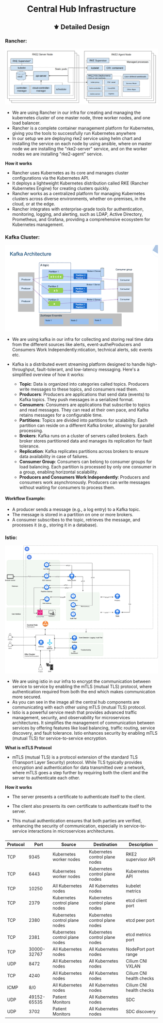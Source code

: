 <div align="center">
<h1>Central Hub Infrastructure</h1>
<h2> ⚜️ Detailed Design </h2>
</div>


### Rancher:

<div align="center">
<img alt="Rancher_Arch" src="Images/Rancher_Archi.png">
</div>

- We are using Rancher in our infra for creating and managing the kubernetes cluster of one master node, three worker nodes, and one load balancer.
- Rancher is a complete container management platform for Kubernetes, giving you the tools to successfully run Kubernetes anywhere
- In our setup we are deploying rke2 service using helm chart and installing the service on each node by using ansible, where on master node we are installing the "rke2-server" service, and on the worker nodes 
  we are installing "rke2-agent" service.

**How it works**
- Rancher uses Kubernetes as its core and manages cluster configurations via the Kubernetes API.
- It deploys a lightweight Kubernetes distribution called RKE (Rancher Kubernetes Engine) for creating clusters quickly.
- Rancher works as a centralized platform for managing Kubernetes clusters across diverse environments, whether on-premises, in the cloud, or at the edge.
- Rancher integrates with enterprise-grade tools for authentication, monitoring, logging, and alerting, such as LDAP, Active Directory, Prometheus, and Grafana, providing a comprehensive ecosystem for Kubernetes 
  management. 
### Kafka Cluster:

<div align="center">
<img alt="kafka_arch" src="Images/kafka_arch.png">
</div>

- We are using kafka in our infra for collecting and storing real time data from the different sources like alerts, event-autheProducers and Consumers Work Independently:ntication, technical alerts, sdc events 
  etc.
- Kafka is a distributed event streaming platform designed to handle high-throughput, fault-tolerant, and low-latency messaging. Here's a simplified overview of how it works:

    * **Topic**: Data is organized into categories called topics. Producers write messages to these topics, and consumers read them.
    * **Producers**: Producers are applications that send data (events) to Kafka topics. They push messages in a serialized format.
    * **Consumers**: Consumers are applications that subscribe to topics and read messages. They can read at their own pace, and Kafka retains messages for a configurable time.
    * **Partitions**: Topics are divided into partitions for scalability. Each partition can reside on a different Kafka broker, allowing for parallel processing.
    * **Brokers**: Kafka runs on a cluster of servers called brokers. Each broker stores partitioned data and manages its replication for fault tolerance.
    * **Replication**: Kafka replicates partitions across brokers to ensure data availability in case of failures.
    * **Consumer Group**: Consumers can belong to consumer groups for load balancing. Each partition is processed by only one consumer in a group, enabling horizontal scalability.
    * **Producers and Consumers Work Independently**: Producers and consumers work asynchronously. Producers can write messages without waiting for consumers to process them.

#### Workflow Example:

- A producer sends a message (e.g., a log entry) to a Kafka topic.
- The message is stored in a partition on one or more brokers.
- A consumer subscribes to the topic, retrieves the message, and processes it (e.g., storing it in a database).

### Istio:

<div align="center">
<img alt="Istio" src="Images/istio.drawio.png">
</div>

- We are using istio in our infra to encrypt the communication between service to service by enabling the mTLS (mutual TLS) protocol, where authentication required from both the end which makes communication 
  more secured.
- As you can see in the image all the central hub components are communicating with each other using mTLS (mutual TLS) protocol.
- Istio is a powerful service mesh that provides advanced traffic management, security, and observability for microservices architectures. It simplifies the management of communication between services by 
  offering features like load balancing, traffic routing, service discovery, and fault tolerance. Istio enhances security by enabling mTLS (mutual TLS) for service-to-service encryption.

**What is mTLS Protocol**

- mTLS (mutual TLS) is a protocol extension of the standard TLS (Transport Layer Security) protocol. While TLS typically provides encryption and authentication for data transmitted over a network, where mTLS 
  goes a step further by requiring both the client and the server to authenticate each other.

**How it works**

- The server presents a certificate to authenticate itself to the client.
- The client also presents its own certificate to authenticate itself to the server.

- This mutual authentication ensures that both parties are verified, enhancing the security of communication, especially in service-to-service interactions in microservices architectures.

###

| **Protocol** | **Port**          | **Source**                  | **Destination**              | **Description**               |
|--------------|-------------------|-----------------------------|------------------------------|--------------------------------|
| TCP          | 9345             | Kubernetes worker nodes     | Kubernetes control plane nodes | RKE2 supervisor API           |
| TCP          | 6443             | Kubernetes worker nodes     | Kubernetes control plane nodes | Kubernetes API                |
| TCP          | 10250            | All Kubernetes nodes        | All Kubernetes nodes          | kubelet metrics               |
| TCP          | 2379             | Kubernetes control plane nodes | Kubernetes control plane nodes | etcd client port              |
| TCP          | 2380             | Kubernetes control plane nodes | Kubernetes control plane nodes | etcd peer port                |
| TCP          | 2381             | Kubernetes control plane nodes | Kubernetes control plane nodes | etcd metrics port             |
| TCP          | 30000-32767      | All Kubernetes nodes        | All Kubernetes nodes          | NodePort port range           |
| UDP          | 8472             | All Kubernetes nodes        | All Kubernetes nodes          | Cilium CNI VXLAN              |
| TCP          | 4240             | All Kubernetes nodes        | All Kubernetes nodes          | Cilium CNI health checks      |
| ICMP         | 8/0              | All Kubernetes nodes        | All Kubernetes nodes          | Cilium CNI health checks      |
| UDP          | 49152-65535      | Patient Monitors            | All Kubernetes nodes          | SDC                           |
| UDP          | 3702             | Patient Monitors            | All Kubernetes nodes          | SDC discovery                 |

